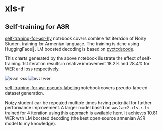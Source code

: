 # xls-r

## Self-training for ASR

[self-training-for-asr-hy](https://github.com/arampacha/xls-r/self-training-for-asr-pseudo-labeling.ipynb) notebook covers comlete 1st iteration of Noizy Student training for Armenian language. The training is done using HuggingFace🤗. LM boosted decoding is based on [pyctcdecode](https://github.com/kensho-technologies/pyctcdecode).

This charts generated by the above notebook illustrate the effect of self-training. 1st iteration results in relative imrovement 18.2% and 28.4% for WER and loss respectively.

![eval loss](./eval_loss.svg)
![eval wer](./eval_wer.svg)

[self-training-for-asr-pseudo-labeling](https://github.com/arampacha/xls-r/self-training-for-asr-hy.ipynb) notebook covers pseudo-labeled dataset generation.

Noizy student can be repeated multiple times having potential for further performance improvement. A larger model based on `wav2vec2-xls-r-1b` trained for 4 iteration using this approach is available [here](https://huggingface.co/arampacha/wav2vec2-xls-r-1b-hy). It achieves 10.81 WER with LM boosted decoding (the best open-source armenian ASR model to my knowledge).